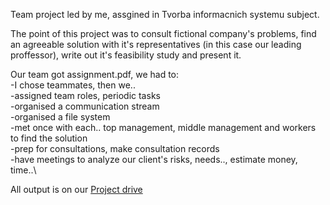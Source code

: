   Team project led by me, assgined in Tvorba informacnich systemu subject.


  The point of this project was to consult
fictional company's problems, find an agreeable solution with it's representatives (in this case our leading proffessor), write out it's feasibility study and present it.


  Our team got assignment.pdf, we had to:\
     -I chose teammates, then we..\
     -assigned team roles, periodic tasks\
     -organised a communication stream\
     -organised a file system\
     -met once with each.. top management, middle management and workers to find the solution\
     -prep for consultations, make consultation records\
     -have meetings to analyze our client's risks, needs.., estimate money, time..\


All output is on our [Project drive](https://drive.google.com/drive/u/1/folders/1JMW7X5ge1j9NGsz1zEmT6T3FunH-iISY)
